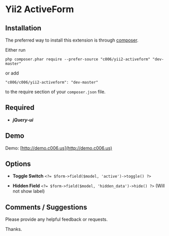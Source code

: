 Yii2 ActiveForm
===================


Installation
------------

The preferred way to install this extension is through [composer](http://getcomposer.org/download/).

Either run

`php composer.phar require --prefer-source "c006/yii2-activeform" "dev-master"`

or add

`"c006/c006/yii2-activeform": "dev-master"`

to the require section of your `composer.json` file.


Required
--------

+ ***jQuery-ui***



Demo
-------

Demo: [http://demo.c006.us](http://demo.c006.us)


Options
-------

+ **Toggle Switch**  `<?= $form->field($model, 'active')->toggle() ?>`


+ **Hidden Field**  `<?= $form->field($model, 'hidden_data')->hide() ?>`   (Will not show label)





Comments / Suggestions
--------------------

Please provide any helpful feedback or requests.

Thanks.


































